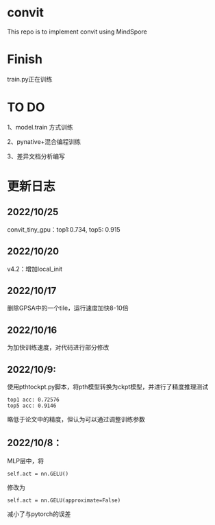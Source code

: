 # convit

This repo is to implement convit using MindSpore

# Finish

train.py正在训练

# TO DO

1、model.train 方式训练

2、pynative+混合编程训练

3、差异文档分析编写

# 更新日志

## 2022/10/25

convit_tiny_gpu：top1:0.734, top5: 0.915

## 2022/10/20

v4.2：增加local_init

## 2022/10/17

删除GPSA中的一个tile，运行速度加快8-10倍

## 2022/10/16

为加快训练速度，对代码进行部分修改

## 2022/10/9:

使用pthtockpt.py脚本，将pth模型转换为ckpt模型，并进行了精度推理测试
```
top1 acc: 0.72576
top5 acc: 0.9146
```
略低于论文中的精度，但认为可以通过调整训练参数

## 2022/10/8：

MLP层中，将
```
self.act = nn.GELU()
```
修改为
```
self.act = nn.GELU(approximate=False)
```
减小了与pytorch的误差
